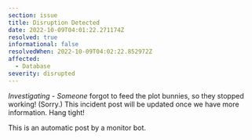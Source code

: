 ```yaml
---
section: issue
title: Disruption Detected
date: 2022-10-09T04:01:22.271174Z
resolved: true
informational: false
resolvedWhen: 2022-10-09T04:02:22.852972Z
affected:
  - Database
severity: disrupted
---
```

*Investigating* - _Someone_ forgot to feed the plot bunnies, so they stopped working! (Sorry.) This incident post will be updated once we have more information. Hang tight!

This is an automatic post by a monitor bot.
        